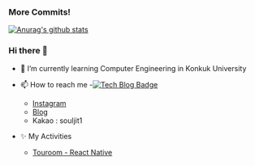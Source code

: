 ### More Commits!
	
[![Anurag's github stats](https://github-readme-stats.vercel.app/api?username=wooyounggggg&theme=react)](https://github.com/anuraghazra/github-readme-stats)

### Hi there 👋
- 🌱 I’m currently learning Computer Engineering in Konkuk University
- 📫 How to reach me
  -[![Tech Blog Badge](http://img.shields.io/badge/-Tech%20blog-black?style=flat-square&logo=github&link=https://zzsza.github.io/)](https://zzsza.github.io/)
	
  - <a href="https://www.instagram.com/wooyounggggggggggggg/" target="_blank">Instagram</a>
  - <a href="https://souljit2.tistory.com/" target="_blank">Blog</a>
  - Kakao : souljit1
- ✨ My Activities
  - <a href="https://play.google.com/store/apps/details?id=com.wizmon.touroom" target="_blank">Touroom - React Native</a>
<!--
**wooyounggggg/wooyounggggg** is a ✨ _special_ ✨ repository because its `README.md` (this file) appears on your GitHub profile.

Here are some ideas to get you started:

- 🔭 I’m currently working on ...

- 👯 I’m looking to collaborate on ...
- 🤔 I’m looking for help with ...
- 💬 Ask me about ...

- 😄 Pronouns: ...
- ⚡ Fun fact: ...
-->
